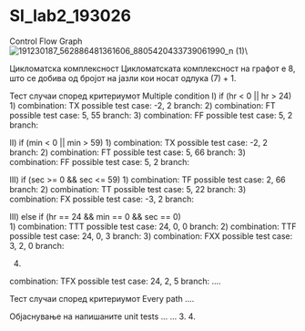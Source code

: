 # SI_lab2_193026

Control Flow Graph
![191230187_562886481361606_8805420433739061990_n (1)](https://user-images.githubusercontent.com/82288889/120120084-714e9880-c19b-11eb-8b52-77df28adeccc.jpg)\

Цикломатска комплексност
Цикломатската комплексност на графот е 8, што се добива од бројот на јазли кои носат одлука (7) + 1.

Тест случаи според критериумот Multiple condition
I)	if (hr < 0 || hr > 24)
 1)
combination: TX
possible test case: -2, 2
branch: 
2)
combination: FT
possible test case: 5, 55
branch: 
3)
combination: FF
possible test case: 5, 2
branch: 


 II)	if (min < 0 || min > 59)
 1)
combination: TX
possible test case: -2, 2
branch: 
2)
combination: FT
possible test case: 5, 66
branch: 
3)
combination: FF
possible test case: 5, 2
branch: 

III)	if (sec >= 0 && sec <= 59)
 1)
combination: TF
possible test case: 2, 66
branch: 
2)
combination: TT
possible test case: 5, 22
branch: 
3)
combination: FX
possible test case: -3, 2
branch: 


III)	else if (hr == 24 && min == 0 && sec == 0)  
 1)
combination: TTT
possible test case: 24, 0, 0
branch: 
2)
combination: TTF
possible test case: 24, 0, 3
branch: 
3)
combination: FXX
possible test case: 3, 2, 0
branch: 

4)
combination: TFX
possible test case: 24, 2, 5
branch: 
....

Тест случаи според критериумот Every path
....

Објаснување на напишаните unit tests
... ...
3. 
4. 

